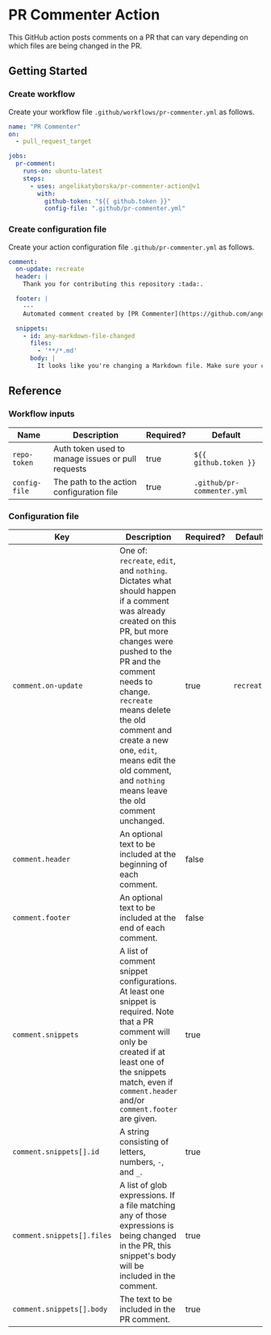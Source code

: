 # PR Commenter Action

This GitHub action posts comments on a PR that can vary depending on which files are being changed in the PR.
 
## Getting Started

### Create workflow

Create your workflow file `.github/workflows/pr-commenter.yml` as follows.

```yaml
name: "PR Commenter"
on:
  - pull_request_target

jobs:
  pr-comment:
    runs-on: ubuntu-latest
    steps:
      - uses: angelikatyborska/pr-commenter-action@v1
        with:
          github-token: "${{ github.token }}"
          config-file: ".github/pr-commenter.yml"
```

### Create configuration file

Create your action configuration file `.github/pr-commenter.yml` as follows.

```yaml
comment:
  on-update: recreate
  header: |
    Thank you for contributing this repository :tada:.

  footer: |
    ---
    Automated comment created by [PR Commenter](https://github.com/angelikatyborska/pr-commenter-action) :robot:.

  snippets:
    - id: any-markdown-file-changed
      files:
        - '**/*.md'
      body: |
        It looks like you're changing a Markdown file. Make sure your changes follow our [language guidelines](some-link) when writing documentation.
```

## Reference

### Workflow inputs

| Name | Description | Required? | Default |
| ---- | ----------- | --------- | ------- |
| `repo-token` | Auth token used to manage issues or pull requests | true | `${{ github.token }}` |
| `config-file` | The path to the action configuration file | true | `.github/pr-commenter.yml` |

### Configuration file

| Key | Description | Required? | Default |
| --- | ----------- | --------- | ------- |
| `comment.on-update` | One of: `recreate`, `edit`, and `nothing`. Dictates what should happen if a comment was already created on this PR, but more changes were pushed to the PR and the comment needs to change. `recreate` means delete the old comment and create a new one, `edit`, means edit the old comment, and `nothing` means leave the old comment unchanged. | true | `recreate` |
| `comment.header` | An optional text to be included at the beginning of each comment. | false | |
| `comment.footer` | An optional text to be included at the end of each comment. | false | |
| `comment.snippets` | A list of comment snippet configurations. At least one snippet is required. Note that a PR comment will only be created if at least one of the snippets match, even if `comment.header` and/or `comment.footer` are given. | true | |
| `comment.snippets[].id` | A string consisting of letters, numbers, `-`, and `_`. | true | |
| `comment.snippets[].files` | A list of glob expressions. If a file matching any of those expressions is being changed in the PR, this snippet's body will be included in the comment. | true | |
| `comment.snippets[].body` | The text to be included in the PR comment. | true | |
